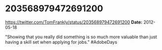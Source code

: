 # 203568979472691200
https://twitter.com/TomFrankly/status/203568979472691200
**Date:** 2012-05-18

"Showing that you really did something is so much more valuable than just having a skill set when applying for jobs." #AdobeDays
